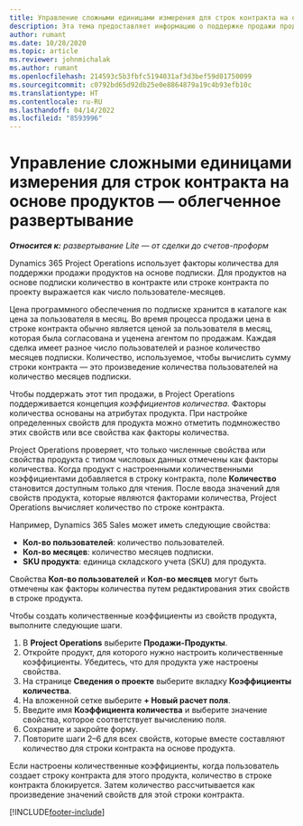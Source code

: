 ```yaml
---
title: Управление сложными единицами измерения для строк контракта на основе продуктов — облегченное развертывание
description: Эта тема предоставляет информацию о поддержке продажи продуктов на основе подписки.
author: rumant
ms.date: 10/28/2020
ms.topic: article
ms.reviewer: johnmichalak
ms.author: rumant
ms.openlocfilehash: 214593c5b3fbfc5194031af3d3bef59d01750099
ms.sourcegitcommit: c0792bd65d92db25e0e8864879a19c4b93efb10c
ms.translationtype: HT
ms.contentlocale: ru-RU
ms.lasthandoff: 04/14/2022
ms.locfileid: "8593996"
---
```

# <a name="manage-complex-units-for-product-based-contract-lines---lite"></a>Управление сложными единицами измерения для строк контракта на основе продуктов — облегченное развертывание

_**Относится к:** развертывание Lite — от сделки до счетов-проформ_

Dynamics 365 Project Operations использует факторы количества для поддержки продажи продуктов на основе подписки. Для продуктов на основе подписки количество в контракте или строке контракта по проекту выражается как число пользователе-месяцев.

Цена программного обеспечения по подписке хранится в каталоге как цена за пользователя в месяц. Во время процесса продажи цена в строке контракта обычно является ценой за пользователя в месяц, которая была согласована и уценена агентом по продажам. Каждая сделка имеет разное число пользователей и разное количество месяцев подписки. Количество, используемое, чтобы вычислить сумму строки контракта — это произведение количества пользователей на количество месяцев подписки.

Чтобы поддержать этот тип продажи, в Project Operations поддерживается концепция *коэффициентов количества*. Факторы количества основаны на атрибутах продукта. При настройке определенных свойств для продукта можно отметить подмножество этих свойств или все свойства как факторы количества.

Project Operations проверяет, что только численные свойства или свойства продукта с типом числовых данных отмечены как факторы количества. Когда продукт с настроенными количественными коэффициентами добавляется в строку контракта, поле **Количество** становится доступным только для чтения. После ввода значений для свойств продукта, которые являются факторами количества, Project Operations вычисляет количество по строке контракта.

Например, Dynamics 365 Sales может иметь следующие свойства:

- **Кол-во пользователей**: количество пользователей.
- **Кол-во месяцев**: количество месяцев подписки.
- **SKU продукта**: единица складского учета (SKU) для продукта.

Свойства **Кол-во пользователей** и **Кол-во месяцев** могут быть отмечены как факторы количества путем редактирования этих свойств в строке продукта.

Чтобы создать количественные коэффициенты из свойств продукта, выполните следующие шаги.

1. В **Project Operations** выберите **Продажи-Продукты**.
2. Откройте продукт, для которого нужно настроить количественные коэффициенты. Убедитесь, что для продукта уже настроены свойства.
3. На странице **Сведения о проекте** выберите вкладку **Коэффициенты количества**.
4. На вложенной сетке выберите **+ Новый расчет поля**.
5. Введите имя **Коэффициента количества** и выберите значение свойства, которое соответствует вычислению поля.
6. Сохраните и закройте форму.
7. Повторите шаги 2–6 для всех свойств, которые вместе составляют количество для строки контракта на основе продукта.

Если настроены количественные коэффициенты, когда пользователь создает строку контракта для этого продукта, количество в строке контракта блокируется. Затем количество рассчитывается как произведение значений свойств для этой строки контракта.


[!INCLUDE[footer-include](../../includes/footer-banner.md)]